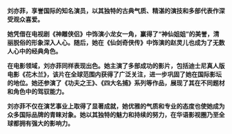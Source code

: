 **刘亦菲，享誉国际的知名演员，以其独特的古典气质、精湛的演技和多部代表作深受观众喜爱。**

**她凭借在电视剧《神雕侠侣》中饰演小龙女一角，赢得了“神仙姐姐”的美誉，清丽脱俗的形象深入人心。随后，她在《仙剑奇侠传》中饰演的赵灵儿也成为了无数人心中的经典角色。**

**在电影领域，刘亦菲同样表现出色。她主演了多部成功的影片，包括迪士尼真人版电影《花木兰》，该片在全球范围内获得了广泛关注，进一步巩固了她在国际影坛的地位。她还参演了《功夫之王》、《四大名捕》系列等作品，展现了其在不同题材和角色中的驾驭能力。**

**刘亦菲不仅在演艺事业上取得了显著成就，她优雅的气质和专业的态度也使她成为众多国际品牌的青睐对象。她以其独特的魅力和持续的努力，在华语影视圈乃至全球都拥有强大的影响力。**
